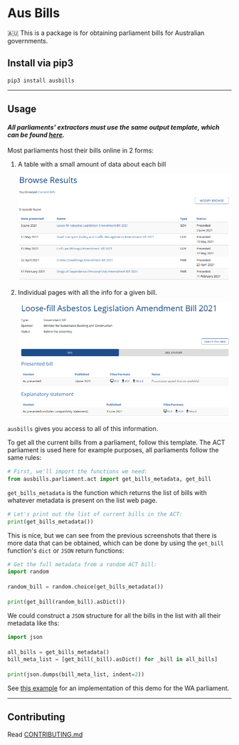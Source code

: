 # Aus Bills

🇦🇺 This is a package is for obtaining parliament bills for Australian governments.

## Install via pip3

```
pip3 install ausbills
```

---

## Usage

#### _All parliaments' extractors must use the same output template, which can be found [here](ausbills/models.py)._

Most parliaments host their bills online in 2 forms:

1. A table with a small amount of data about each bill

    ![ACT bill list](.github/img/ACT_bill_list.PNG)

2. Individual pages with all the info for a given bill.

    ![ACT bill](.github/img/ACT_bill.PNG)

`ausbills` gives you access to all of this information.

To get all the current bills from a parliament, follow this template. The ACT parliament is used here for example purposes, all parliaments follow the same rules:

```py
# First, we'll import the functions we need:
from ausbills.parliament.act import get_bills_metadata, get_bill
```

`get_bills_metadata` is the function which returns the list of bills with whatever metadata is present on the list web page.

```py
# Let's print out the list of current bills in the ACT:
print(get_bills_metadata())
```

This is nice, but we can see from the previous screenshots that there is more data that can be obtained, which can be done by using the `get_bill` function's `dict` or `JSON` return functions:

```py
# Get the full metadata from a random ACT bill:
import random

random_bill = random.choice(get_bills_metadata())

print(get_bill(random_bill).asDict())

```

We could construct a `JSON` structure for all the bills in the list with all their metadata like ths:

```py
import json

all_bills = get_bills_metadata()
bill_meta_list = [get_bill(_bill).asDict() for _bill in all_bills]

print(json.dumps(bill_meta_list, indent=2))
```

See [this example](examples/download_all_wa_bills.py) for an implementation of this demo for the WA parliament.

---

## Contributing

Read [CONTRIBUTING.md](CONTRIBUTING.md)
